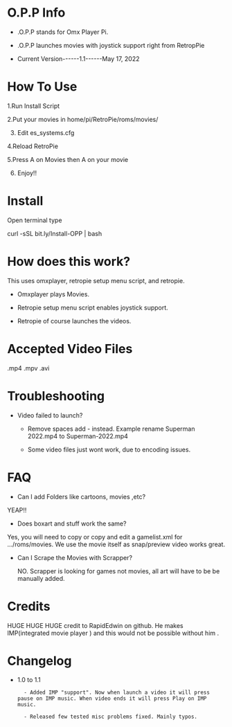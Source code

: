 # O.P.P Info

- .O.P.P stands for Omx Player Pi.

- .O.P.P launches movies with joystick support right from RetropPie

- Current Version------1.1------May 17, 2022

# How To Use 

1.Run Install Script

2.Put your movies in home/pi/RetroPie/roms/movies/

3. Edit es_systems.cfg

4.Reload RetroPie

5.Press A on Movies then A on your movie

6. Enjoy!!

# Install 

Open terminal type 

curl -sSL bit.ly/Install-OPP | bash


# How does this work? 

This uses omxplayer, retropie setup menu script, and retropie. 

- Omxplayer plays Movies.

- Retropie setup menu script enables joystick support.
 
- Retropie of course launches the videos.


# Accepted Video Files 

.mp4 .mpv .avi 

# Troubleshooting 

- Video failed to launch? 
 
    - Remove spaces add - instead. Example rename Superman 2022.mp4 to Superman-2022.mp4

    - Some video files just wont work, due to encoding issues.
 
# FAQ

- Can I add Folders like cartoons, movies ,etc?
 
 YEAP!!
 
- Does boxart and stuff work the same?

 Yes, you will need to copy or copy and edit a gamelist.xml for .../roms/movies. We use the movie itself as snap/preview video works great. 
 
- Can I Scrape the Movies with Scrapper?

  NO. Scrapper is looking for games not movies, all art will have to be be manually added.
  
# Credits 

HUGE HUGE HUGE credit to RapidEdwin on github. He makes IMP(integrated movie player ) and this would not be possible without him .

# Changelog

- 1.0 to 1.1

        - Added IMP "support". Now when launch a video it will press pause on IMP music. When video ends it will press Play on IMP music.

        - Released few tested misc problems fixed. Mainly typos.  
